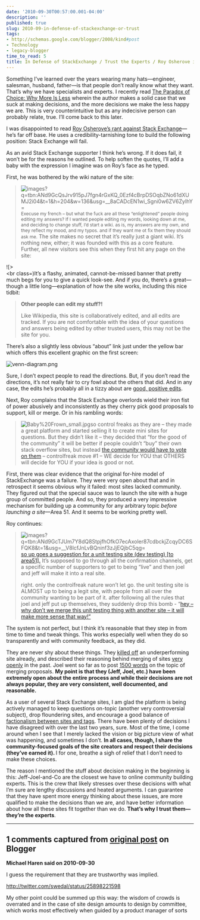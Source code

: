 ```yaml
---
date: '2010-09-30T00:57:00.001-04:00'
description: ''
published: true
slug: 2010-09-in-defense-of-stackexchange-or-trust
tags:
- http://schemas.google.com/blogger/2008/kind#post
- Technology
- legacy-blogger
time_to_read: 5
title: In Defense of StackExchange / Trust the Experts / Roy Osherove is Wrong
---
```



Something I’ve learned over the years wearing many hats—engineer, salesman, husband, father—is that people don’t really know what they want. That’s why we have specialists and experts. I recently read <a href="http://en.wikipedia.org/wiki/The_Paradox_of_Choice:_Why_More_Is_Less">The Paradox of Choice: Why More Is Less</a> wherein the author makes a solid case that we suck at making decisions, and the more decisions we make the less happy we are. This is very counterintuitive but as any indecisive person can probably relate, true. I’ll come back to this later.

I was disappointed to read <a href="http://weblogs.asp.net/rosherove/archive/2010/09/24/why-stackexchange-will-eventually-fail-control-freak-ism.aspx">Roy Osherove’s rant against Stack Exchange</a>—he’s far off base. He uses a credibility-tarnishing tone to build the following position: Stack Exchange will fail.

As an avid Stack Exchange supporter I think he’s wrong. If it does fail, it won’t be for the reasons he outlined. To help soften the quotes, I’ll add a baby with the expression I imagine was on Roy’s face as he typed.

First, he was bothered by the wiki nature of the site:
<blockquote> 

![images?q=tbn:ANd9GcQsJrv915pJ7fgn4rGxKQ_0Ezf4cBrpDSOqbZNo61dXUMJ2i04&amp;t=1&amp;h=204&amp;w=136&amp;usg=__8aCADcEN1wi_Sgni0w6ZV6ZyIhY=](images?q=tbn:ANd9GcQsJrv915pJ7fgn4rGxKQ_0Ezf4cBrpDSOqbZNo61dXUMJ2i04&amp;t=1&amp;h=204&amp;w=136&amp;usg=__8aCADcEN1wi_Sgni0w6ZV6ZyIhY=)<span class="Apple-style-span"><span class="Apple-style-span" style="text-align: left; line-height: 15px; font-size: 12px;">Execuse my french – but what the fuck are all these “enlightened” people doing editing my answers? If I wanted people editing my words, looking down at me, and deciding to change stuff, I’d start a wiki. as is, my answers are my own, and they reflect my mood, and my typos. and if they want me ot fix them they should ask me.</span></span>          The site makes no secret that it’s really just a giant wiki. It’s nothing new, either; it was founded with this as a core feature. Further, all new visitors see this when they first hit any page on the site:</blockquote>

![>    <br class=](>    <br class=)It’s a flashy, animated, cannot-be-missed banner that pretty much begs for you to give a quick look-see. And if you do, there’s a great—though a little long—explanation of how the site works, including this nice tidbit:
<blockquote> 

<strong>Other people can edit my stuff?!</strong>  

Like Wikipedia, this site is collaboratively edited, and all edits are tracked. If you are not comfortable with the idea of your questions and answers being edited by other trusted users, this may not be the site for you.
</blockquote>

There’s also a slightly less obvious “about” link just under the yellow bar which offers this excellent graphic on the first screen:

![venn-diagram.png](venn-diagram.png)

Sure, I don’t expect people to read the directions. But, if you don’t read the directions, it’s not really fair to cry fowl about the others that did. And in any case, the edits he’s probably all in a tizzy about are <a href="http://meta.stackoverflow.com/posts/65452/revisions">good, positive edits</a>.

Next, Roy complains that the Stack Exchange overlords wield their iron fist of power abusively and inconsistently as they cherry pick good proposals to support, kill or merge. Or in his rambling words:
<blockquote> 

![Baby%20Frown_small.jpg](Baby%20Frown_small.jpg)so control freaks as they are – they made a great platform and started selling it to create mini sites for questions. But they didn’t like it – they decided that “for the good of the community” it will be better if people couldn’t “buy” their own stack overflow sites, but instead <a href="http://area51.stackexchange.com/faq">the community would have to vote on them</a> – controlfreak move #1 – WE decide for YOU that OTHERS will decide for YOU if your idea is good or not.
</blockquote>

First, there was clear evidence that the original for-hire model of StackExchange was a failure. They were very open about that and in retrospect it seems obvious why it failed: most sites lacked community. They figured out that the special sauce was to launch the site with a huge group of committed people. And so, they produced a very impressive mechanism for building up a community for any arbitrary topic *before launching a site*—Area 51. And it seems to be working pretty well. 

Roy continues:
<blockquote> 

![images?q=tbn:ANd9GcTJUm7Y8dQ8StpjfhOfkO7ecAxoler87cdbckjZcqyDC6SFQK8&amp;t=1&amp;usg=__V8lcfJnLvBQninf3zJjEQjbC5qg=](images?q=tbn:ANd9GcTJUm7Y8dQ8StpjfhOfkO7ecAxoler87cdbckjZcqyDC6SFQK8&amp;t=1&amp;usg=__V8lcfJnLvBQninf3zJjEQjbC5qg=)<a href="http://area51.stackexchange.com/proposals/8494/unit-testing">so up goes a suggestion for a unit testing site (dev testing) [to area51].</a> It’s supposed to go through all the confirmation channels, get a specific number of supporters to get to being “live” and then joel and jeff will make it into a real site.   

right. only the controlfreak nature won’t let go. the unit testing site is ALMOST up to being a legit site, with people from all over the community wanting to be part of it. after following all the rules that joel and jeff put up themselves, they suddenly drop this bomb - “<a href="http://meta.stackoverflow.com/questions/65439/should-developer-testing-be-folded-into-a-more-general-programmers-site/65452#65452">hey – why don’t we merge this unit testing thing with another site – it will make more sense that way!”</a>
</blockquote>

The system is not perfect, but I think it’s reasonable that they step in from time to time and tweak things. This works especially well when they do so transparently and with community feedback, as they did.

They are never shy about these things. They <a href="http://blog.stackoverflow.com/2010/09/pruning-season/">killed off</a> an underperforming site already, and described their reasoning behind merging of sites <a href="http://blog.stackoverflow.com/2010/08/should-unix-linux-and-ubuntu-be-merged-vote/">very</a> <a href="http://blog.stackoverflow.com/2010/09/fork-it/">openly</a> in the past. Joel went so far as to post <a href="http://blog.stackoverflow.com/2010/09/merging-season/">1500 words</a> on the topic of merging proposals. <strong>My point is that they (Jeff, Joel, etc.) have been extremely open about the entire process and while their decisions are not always popular, they are very consistent, well documented, and reasonable.</strong>

As a user of several Stack Exchange sites, I am glad the platform is being actively managed to keep questions on-topic (another very controversial subject), drop floundering sites, and encourage a good balance of <a href="http://blog.stackoverflow.com/2010/09/factionalism-site-or-tag/">factionalism between sites and tags</a>. There have been plenty of decisions I have disagreed with over the last two years, sure. Most of the time, I come around when I see that I merely lacked the vision or big picture view of what was happening, and sometimes I don’t. <strong>In all cases, though, I share the community-focused goals of the site creators and respect their decisions (they’ve earned it). </strong>I for one, breathe a sigh of relief that I don’t need to make these choices.

The reason I mentioned the stuff about decision making in the beginning is this: Jeff-Joel-and-Co are the closest we have to online community building experts. This is the crew that likely stresses over these decisions with what I’m sure are lengthy discussions and heated arguments. I can guarantee that they have spent more energy thinking about these issues, are more qualified to make the decisions than we are, and have better information about how all these sites fit together than we do. <strong>That’s why I trust them—they’re the experts</strong>.

---

## 1 comments captured from [original post](https://blog.wassupy.com/2010/09/in-defense-of-stackexchange-or-trust.html) on Blogger

**Michael Haren said on 2010-09-30**

I guess the requirement that they are trustworthy was implied. 

http://twitter.com/swedal/status/25898221598

My other point could be summed up this way: the wisdom of crowds is overrated and in the case of site design amounts to design by committee, which works most effectively when guided by a product manager of sorts

